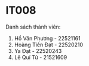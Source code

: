 # IT008
Danh sách thành viên:
1. Hồ Văn Phương - 22521161
2. Hoàng Tiến Đạt - 22520210
3. Ya Đạt - 22520243
4. Lê Quí Tứ - 21521609

